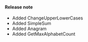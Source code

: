 
#### Release note

- Added ChangeUpperLowerCases
- Added SimpleSum
- Added Anagram
- Added GetMaxAlphabetCount